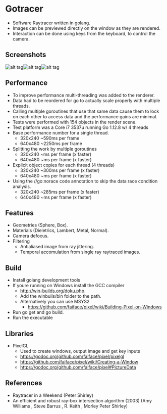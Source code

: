 # Gotracer
 - Software Raytracer written in golang.
 - Images can be previewed directly on the window as they are rendered.
 - Interaction can be done using keys from the keyboard, to control the camera.
 
## Screenshots
![alt tag](https://raw.githubusercontent.com/tentone/gotracer/master/a.png)![alt tag](https://raw.githubusercontent.com/tentone/gotracer/master/b.png)![alt tag](https://raw.githubusercontent.com/tentone/gotracer/master/c.png)

## Performance
 - To improve performance multi-threading was added to the renderer.
 - Data had to be reordered for go to actually scale properly with multiple threads.
 - Calling multiple goroutines that use that same data cause them to lock on each other to access data and the performance gains are minimal.
 - Tests were performed with 154 objects in the render scene.
 - Test platform was a Core i7 3537u running Go 1.12.8 w/ 4 threads
 - Base performance number for a single thread.
    - 320x240 ~590ms per frame
    - 640x480 ~2250ms per frame
 - Splitting the work by multiple goroutines
    - 320x240 ~ms per frame (x faster)
    - 640x480 ~ms per frame (x faster)
 - Explicit object copies for each thread (4 threads)
    - 320x240 ~300ms per frame (x faster)
    - 640x480 ~ms per frame (x faster)
 - Using the //go:norace code annotation to skip the data race condition analysis.
    - 320x240 ~285ms per frame (x faster)
    - 640x480 ~ms per frame (x faster)

## Features
 - Geometries (Sphere, Box).
 - Materials (Dieletrics, Lambert, Metal, Normal).
 - Camera defocus.
 - Filtering
    - Antialiased image from ray jittering.
    - Temporal accomulation from single ray raytraced images.

## Build
 - Install golang development tools
 - If youre running on Windows install the GCC compiler
    - http://win-builds.org/doku.php.
    - Add the winbuils/bin folder to the path.
    - Alternatively you can use MSYS2
       - https://github.com/faiface/pixel/wiki/Building-Pixel-on-Windows
 - Run go get and go build.
 - Run the executable

## Libraries
 - PixelGL
    - Used to create windows, output image and get key inputs
    - https://godoc.org/github.com/faiface/pixel/pixelgl
    - https://github.com/faiface/pixel/wiki/Creating-a-Window
    - https://godoc.org/github.com/faiface/pixel#PictureData

## References
 - Raytracer in a Weekend (Peter Shirley)
 - An efficient and robust ray-box intersection algorithm (2003) (Amy Williams , Steve Barrus , R. Keith , Morley Peter Shirley)